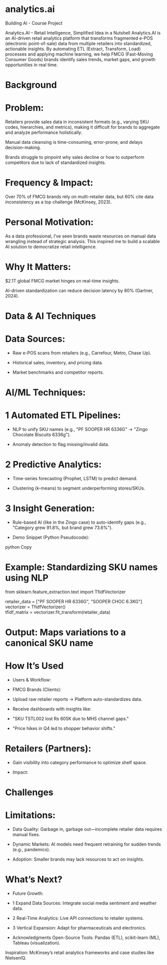 # analytics.ai
Building AI - Course Project

Analytics.AI – Retail Intelligence, Simplified
Idea in a Nutshell
Analytics.AI is an AI-driven retail analytics platform that transforms fragmented e-POS (electronic point-of-sale) data from multiple retailers into standardized, actionable insights. By automating ETL (Extract, Transform, Load) processes and applying machine learning, we help FMCG (Fast-Moving Consumer Goods) brands identify sales trends, market gaps, and growth opportunities in real time.

# Background
# Problem:

Retailers provide sales data in inconsistent formats (e.g., varying SKU codes, hierarchies, and metrics), making it difficult for brands to aggregate and analyze performance holistically.

Manual data cleansing is time-consuming, error-prone, and delays decision-making.

Brands struggle to pinpoint why sales decline or how to outperform competitors due to lack of standardized insights.

# Frequency & Impact:

Over 70% of FMCG brands rely on multi-retailer data, but 60% cite data inconsistency as a top challenge (McKinsey, 2023).

# Personal Motivation:
As a data professional, I’ve seen brands waste resources on manual data wrangling instead of strategic analysis. This inspired me to build a scalable AI solution to democratize retail intelligence.

# Why It Matters:

$2.1T global FMCG market hinges on real-time insights.

AI-driven standardization can reduce decision latency by 80% (Gartner, 2024).

# Data & AI Techniques
# Data Sources:

* Raw e-POS scans from retailers (e.g., Carrefour, Metro, Chase Up).

* Historical sales, inventory, and pricing data.

* Market benchmarks and competitor reports.

# AI/ML Techniques:

# 1 Automated ETL Pipelines:

* NLP to unify SKU names (e.g., "PF SOOPER HR 6336G" → "Zingo Chocolate Biscuits 6336g").

* Anomaly detection to flag missing/invalid data.

# 2 Predictive Analytics:

* Time-series forecasting (Prophet, LSTM) to predict demand.

* Clustering (k-means) to segment underperforming stores/SKUs.

# 3 Insight Generation:

* Rule-based AI (like in the Zingo case) to auto-identify gaps (e.g., "Category grew 91.8%, but brand grew 73.6%").

* Demo Snippet (Python Pseudocode):

python
Copy
# Example: Standardizing SKU names using NLP  
from sklearn.feature_extraction.text import TfidfVectorizer  

retailer_data = ["PF SOOPER HR 6336G", "SOOPER CHOC 6.3KG"]  
vectorizer = TfidfVectorizer()  
tfidf_matrix = vectorizer.fit_transform(retailer_data)  
# Output: Maps variations to a canonical SKU name

# How It’s Used
* Users & Workflow:

* FMCG Brands (Clients):

* Upload raw retailer reports → Platform auto-standardizes data.

* Receive dashboards with insights like:

* "SKU TSTL002 lost Rs 605K due to MHS channel gaps."

* "Price hikes in Q4 led to shopper behavior shifts."

# Retailers (Partners):

*  Gain visibility into category performance to optimize shelf space.

* Impact:

# Challenges
# Limitations:

* Data Quality: Garbage in, garbage out—incomplete retailer data requires manual fixes.

* Dynamic Markets: AI models need frequent retraining for sudden trends (e.g., pandemics).

* Adoption: Smaller brands may lack resources to act on insights.

# What’s Next?
* Future Growth:

* 1 Expand Data Sources: Integrate social media sentiment and weather data.

* 2 Real-Time Analytics: Live API connections to retailer systems.

* 3 Vertical Expansion: Adapt for pharmaceuticals and electronics.

* Acknowledgments
Open-Source Tools: Pandas (ETL), scikit-learn (ML), Tableau (visualization).

Inspiration: McKinsey’s retail analytics frameworks and case studies like NielsenIQ.
